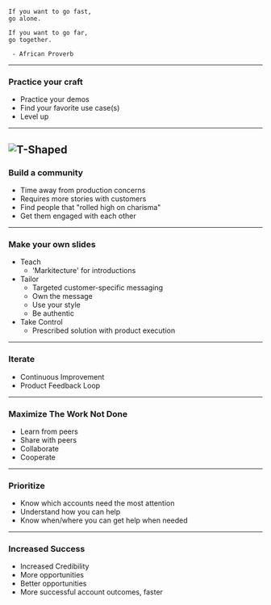 
```text
If you want to go fast,
go alone.

If you want to go far,
go together.

 - African Proverb
```
---
### Practice your craft

- Practice your demos
- Find your favorite use case(s)
- Level up

---
![T-Shaped](/images/tshaped.png "T-Shaped Skillset")
--- 
### Build a community

- Time away from production concerns
- Requires more stories with customers
- Find people that "rolled high on charisma"
- Get them engaged with each other
---
### Make your own slides
- Teach
  - 'Markitecture' for introductions
- Tailor
  - Targeted customer-specific messaging
  - Own the message
  - Use your style
  - Be authentic
- Take Control
  - Prescribed solution with product execution
---
### Iterate

- Continuous Improvement
- Product Feedback Loop
---
### Maximize The Work Not Done

- Learn from peers
- Share with peers
- Collaborate
- Cooperate
---
### Prioritize

- Know which accounts need the most attention
- Understand how you can help
- Know when/where you can get help when needed
---
### Increased Success

- Increased Credibility
- More opportunities
- Better opportunities
- More successful account outcomes, faster
